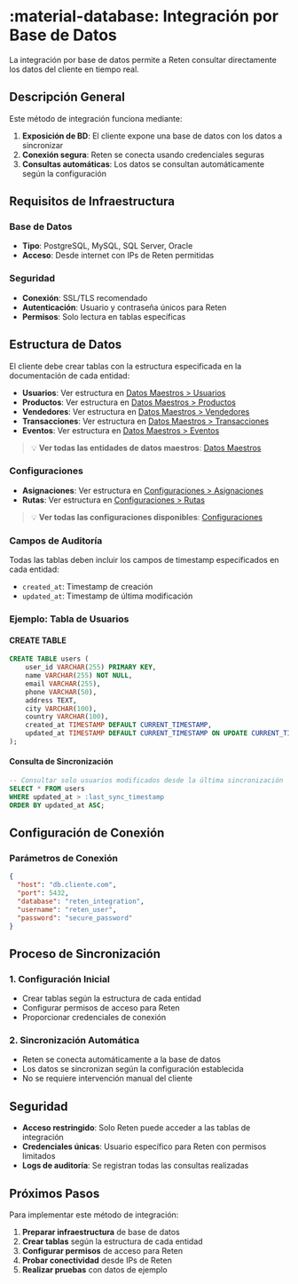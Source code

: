 # :material-database: Integración por Base de Datos

La integración por base de datos permite a Reten consultar directamente los datos del cliente en tiempo real.

## Descripción General

Este método de integración funciona mediante:

1. **Exposición de BD**: El cliente expone una base de datos con los datos a sincronizar
2. **Conexión segura**: Reten se conecta usando credenciales seguras
3. **Consultas automáticas**: Los datos se consultan automáticamente según la configuración

## Requisitos de Infraestructura

### Base de Datos
- **Tipo**: PostgreSQL, MySQL, SQL Server, Oracle
- **Acceso**: Desde internet con IPs de Reten permitidas

### Seguridad
- **Conexión**: SSL/TLS recomendado
- **Autenticación**: Usuario y contraseña únicos para Reten
- **Permisos**: Solo lectura en tablas específicas

## Estructura de Datos

El cliente debe crear tablas con la estructura especificada en la documentación de cada entidad:

- **Usuarios**: Ver estructura en [Datos Maestros > Usuarios](../../master-data/user/README.md)
- **Productos**: Ver estructura en [Datos Maestros > Productos](../../master-data/product/README.md)
- **Vendedores**: Ver estructura en [Datos Maestros > Vendedores](../../master-data/seller/README.md)
- **Transacciones**: Ver estructura en [Datos Maestros > Transacciones](../../master-data/transactions/README.md)
- **Eventos**: Ver estructura en [Datos Maestros > Eventos](../../master-data/events/README.md)

> 💡 **Ver todas las entidades de datos maestros**: [Datos Maestros](../../master-data/README.md)

### Configuraciones
- **Asignaciones**: Ver estructura en [Configuraciones > Asignaciones](../../settings/assignments/README.md)
- **Rutas**: Ver estructura en [Configuraciones > Rutas](../../settings/routes/README.md)

> 💡 **Ver todas las configuraciones disponibles**: [Configuraciones](../../settings/README.md)

### Campos de Auditoría
Todas las tablas deben incluir los campos de timestamp especificados en cada entidad:

- `created_at`: Timestamp de creación
- `updated_at`: Timestamp de última modificación

### Ejemplo: Tabla de Usuarios

#### CREATE TABLE
```sql
CREATE TABLE users (
    user_id VARCHAR(255) PRIMARY KEY,
    name VARCHAR(255) NOT NULL,
    email VARCHAR(255),
    phone VARCHAR(50),
    address TEXT,
    city VARCHAR(100),
    country VARCHAR(100),
    created_at TIMESTAMP DEFAULT CURRENT_TIMESTAMP,
    updated_at TIMESTAMP DEFAULT CURRENT_TIMESTAMP ON UPDATE CURRENT_TIMESTAMP
);
```

#### Consulta de Sincronización
```sql
-- Consultar solo usuarios modificados desde la última sincronización
SELECT * FROM users 
WHERE updated_at > :last_sync_timestamp
ORDER BY updated_at ASC;
```

## Configuración de Conexión

### Parámetros de Conexión
```json
{
  "host": "db.cliente.com",
  "port": 5432,
  "database": "reten_integration",
  "username": "reten_user",
  "password": "secure_password"
}
```

## Proceso de Sincronización

### 1. Configuración Inicial
- Crear tablas según la estructura de cada entidad
- Configurar permisos de acceso para Reten
- Proporcionar credenciales de conexión

### 2. Sincronización Automática
- Reten se conecta automáticamente a la base de datos
- Los datos se sincronizan según la configuración establecida
- No se requiere intervención manual del cliente

## Seguridad

- **Acceso restringido**: Solo Reten puede acceder a las tablas de integración
- **Credenciales únicas**: Usuario específico para Reten con permisos limitados
- **Logs de auditoría**: Se registran todas las consultas realizadas

## Próximos Pasos

Para implementar este método de integración:

1. **Preparar infraestructura** de base de datos
2. **Crear tablas** según la estructura de cada entidad
3. **Configurar permisos** de acceso para Reten
4. **Probar conectividad** desde IPs de Reten
5. **Realizar pruebas** con datos de ejemplo
